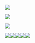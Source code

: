 
![](https://cdn.discordapp.com/attachments/770844443015643173/1212286221091479602/5c77957254fd813c8e3d61663745c09a.png?ex=65f14886&is=65ded386&hm=485a09b968b5499f429ede67474ea1dfacdc1a746c53a152e3a67831c0bfd435&)

![](https://media.discordapp.net/attachments/770844443015643173/1209407797167521832/getyourhandsOUTmypantsnigga.jpg?ex=65e6cfc8&is=65d45ac8&hm=7519af23ce87abe12a119e95f80d0b826613c1e45772345adac70692aabaee3d&=&format=webp&width=340&height=421)

![](https://media.discordapp.net/attachments/1140510103972356106/1206504820450664480/Screenshot_2024-02-11_11.39.06_PM.png?ex=65dc402c&is=65c9cb2c&hm=82412195f89a29a25d75afa22f731bb2075e33c79e5c17a4085f22bb154bee48&=&format=webp&quality=lossless)

![](https://external-media.spacehey.net/media/shI9Y8WoU0c7ccG7yNafTUg0H9SJ6aBGAEwQ57epJAV4=/https://64.media.tumblr.com/5879023977db262bccda37b8239f47b7/ff83fe9a13a76b56-ec/s100x200/d4d341b8430378fc04724ef007dc6cfbe1e9211d.pnj)![](https://external-media.spacehey.net/media/shI9Y8WoU0c7ccG7yNafTUg0H9SJ6aBGAEwQ57epJAV4=/https://64.media.tumblr.com/5879023977db262bccda37b8239f47b7/ff83fe9a13a76b56-ec/s100x200/d4d341b8430378fc04724ef007dc6cfbe1e9211d.pnj)![](https://external-media.spacehey.net/media/shI9Y8WoU0c7ccG7yNafTUg0H9SJ6aBGAEwQ57epJAV4=/https://64.media.tumblr.com/5879023977db262bccda37b8239f47b7/ff83fe9a13a76b56-ec/s100x200/d4d341b8430378fc04724ef007dc6cfbe1e9211d.pnj)![](https://external-media.spacehey.net/media/shI9Y8WoU0c7ccG7yNafTUg0H9SJ6aBGAEwQ57epJAV4=/https://64.media.tumblr.com/5879023977db262bccda37b8239f47b7/ff83fe9a13a76b56-ec/s100x200/d4d341b8430378fc04724ef007dc6cfbe1e9211d.pnj)![](https://external-media.spacehey.net/media/shI9Y8WoU0c7ccG7yNafTUg0H9SJ6aBGAEwQ57epJAV4=/https://64.media.tumblr.com/5879023977db262bccda37b8239f47b7/ff83fe9a13a76b56-ec/s100x200/d4d341b8430378fc04724ef007dc6cfbe1e9211d.pnj)



